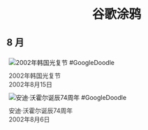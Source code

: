 
<h1 align="center"> 谷歌涂鸦 </h1>




## 8 月

<div class="image">


<img src="https://www.google.com/logos/2002/korea02.gif" alt="2002年韩国光复节 #GoogleDoodle" style="margin: 5px"/>
<div class="info" style="font-size: 14px; color:#333333; margin:5px"><div class="title">2002年韩国光复节</div><div class="date">2002年8月15日</div></div>

<img src="https://lh3.googleusercontent.com/F9EaRaNWDvFN2KwR5y4SS4BVI8BbOOhbgcE9ddtCia9_Fie8PPpnFl4y-yWTyy9zl2ilLUbylaHBPlJRk7et88Bm5v3F8PEi1-Y9ozeB=s660" alt="安迪·沃霍尔诞辰74周年 #GoogleDoodle" style="margin: 5px"/>
<div class="info" style="font-size: 14px; color:#333333; margin:5px"><div class="title">安迪·沃霍尔诞辰74周年</div><div class="date">2002年8月6日</div></div>

</div>








